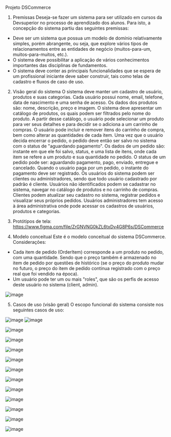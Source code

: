 Projeto DSCommerce

1. Premissas
Deseja-se fazer um sistema para ser utilizado em cursos da Devsuperior no processo de
aprendizado dos alunos. Para isto, a concepção do sistema partiu das seguintes
premissas:
- Deve ser um sistema que possua um modelo de domínio relativamente simples,
porém abrangente, ou seja, que explore vários tipos de relacionamentos entre as
entidades de negócio (muitos-para-um, muitos-para-muitos, etc.).
- O sistema deve possibilitar a aplicação de vários conhecimentos importantes das
disciplinas de fundamentos.
- O sistema deve conter as principais funcionalidades que se espera de um
profissional iniciante deve saber construir, tais como telas de cadastro e fluxos de
caso de uso.

2. Visão geral do sistema
O sistema deve manter um cadastro de usuário, produtos e suas categorias. Cada
usuário possui nome, email, telefone, data de nascimento e uma senha de acesso. Os
dados dos produtos são: nome, descrição, preço e imagem. O sistema deve apresentar
um catálogo de produtos, os quais podem ser filtrados pelo nome do produto. A partir
desse catálogo, o usuário pode selecionar um produto para ver seus detalhes e para
decidir se o adiciona a um carrinho de compras. O usuário pode incluir e remover itens
do carrinho de compra, bem como alterar as quantidades de cada item. Uma vez que o
usuário decida encerrar o pedido, o pedido deve então ser salvo no sistema com o status
de "aguardando pagamento". Os dados de um pedido são: instante em que ele foi salvo,
status, e uma lista de itens, onde cada item se refere a um produto e sua quantidade no
pedido. O status de um pedido pode ser: aguardando pagamento, pago, enviado,
entregue e cancelado. Quando o usuário paga por um pedido, o instante do pagamento
deve ser registrado. Os usuários do sistema podem ser clientes ou administradores,
sendo que todo usuário cadastrado por padrão é cliente. Usuários não identificados
podem se cadastrar no sistema, navegar no catálogo de produtos e no carrinho de
compras. Clientes podem atualizar seu cadastro no sistema, registrar pedidos e visualizar
seus próprios pedidos. Usuários administradores tem acesso à área administrativa onde
pode acessar os cadastros de usuários, produtos e categorias.

3. Protótipos de tela:
https://www.figma.com/file/ZrGNVNG0kZL6txDv4G8P6s/DSCommerce

4. Modelo conceitual
Este é o modelo conceitual do sistema DSCommerce. Considerações:
- Cada item de pedido (OrderItem) corresponde a um produto no pedido, com uma
quantidade. Sendo que o preço também é armazenado no item de pedido por
questões de histórico (se o preço do produto mudar no futuro, o preço do item de
pedido continua registrado com o preço real que foi vendido na época).
- Um usuário pode ter um ou mais "roles", que são os perfis de acesso deste usuário
no sistema (client, admin).

![image](https://github.com/JonasRF/DSCommerce-Backend/assets/77034798/1da9a5a0-624f-4b76-ab80-53480ba04d86)

5. Casos de uso (visão geral)
O escopo funcional do sistema consiste nos seguintes casos de uso:

![image](https://github.com/JonasRF/DSCommerce-Backend/assets/77034798/31011da7-7d9e-4868-a110-64bf3b19ea9a)
![image](https://github.com/JonasRF/DSCommerce-Backend/assets/77034798/7b5b2531-4fa3-4d65-8bdd-60b3a96cafa6)

![image](https://github.com/JonasRF/DSCommerce-Backend/assets/77034798/2bf9197e-6aab-4e0c-813d-94cf15a4bd54)

![image](https://github.com/JonasRF/DSCommerce-Backend/assets/77034798/6f23cc74-c821-4549-ba1a-4bd5d7991e37)

![image](https://github.com/JonasRF/DSCommerce-Backend/assets/77034798/c67932be-4e1a-4a28-825c-5fde57b13677)


![image](https://github.com/JonasRF/DSCommerce-Backend/assets/77034798/bb774796-35d8-4cb6-8455-82f2fe1dd547)


![image](https://github.com/JonasRF/DSCommerce-Backend/assets/77034798/be71c745-f247-4b7a-81a3-6d6a34215ac6)


![image](https://github.com/JonasRF/DSCommerce-Backend/assets/77034798/d7c1989e-473f-4db7-90b9-1500893522f7)


![image](https://github.com/JonasRF/DSCommerce-Backend/assets/77034798/079b4c3b-cbec-46b6-a930-aafaf869992a)

![image](https://github.com/JonasRF/DSCommerce-Backend/assets/77034798/512c92c9-71b9-4cf3-81bd-512d3810e2b9)

![image](https://github.com/JonasRF/DSCommerce-Backend/assets/77034798/a2366a3d-b270-426d-a580-cc73a99c6baa)

![image](https://github.com/JonasRF/DSCommerce-Backend/assets/77034798/94163148-8147-4982-a8c5-6efbc8aec55f)

![image](https://github.com/JonasRF/DSCommerce-Backend/assets/77034798/f5ba6b05-06b3-45de-a494-9fe15ae41c72)


